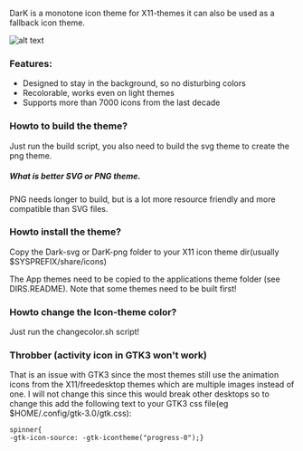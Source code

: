 DarK is a monotone icon theme for X11-themes it can also be used as a fallback icon theme.

![alt text](https://gitlab.com/sixsixfive/dark-icons/raw/master/.preview.png)

### Features:

* Designed to stay in the background, so no disturbing colors
* Recolorable, works even on light themes
* Supports more than 7000 icons from the last decade

### Howto to build the theme?

Just run the build script, you also need to build the svg theme to create the png theme.

##### What is better SVG or PNG theme.

PNG needs longer to build, but is a lot more resource friendly and more compatible than SVG files. 

### Howto install the theme?

Copy the Dark-svg or DarK-png folder to your X11 icon theme dir(usually $SYSPREFIX/share/icons)

The App themes need to be copied to the applications theme folder (see DIRS.README). Note that some themes need to be built first!

### Howto change the Icon-theme color?

Just run the changecolor.sh script!

### Throbber (activity icon in GTK3 won't work)

That is an issue with GTK3 since the most themes still use the animation icons from the X11/freedesktop themes which are multiple images instead of one. 
I will not change this since this would break other desktops so to change this add the following text to your GTK3 css file(eg $HOME/.config/gtk-3.0/gtk.css):


```
spinner{
-gtk-icon-source: -gtk-icontheme("progress-0");}
```
